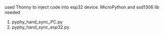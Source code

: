 used Thonny to inject code into esp32 device.
MicroPython and ssd1306 lib needed

1. pyphy_hand_sync_PC.py
2. pyphy_hand_sync_esp32.py 
